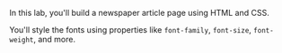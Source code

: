 In this lab, you'll build a newspaper article page using HTML and CSS.

You'll style the fonts using properties like `font-family`, `font-size`, `font-weight`, and more.